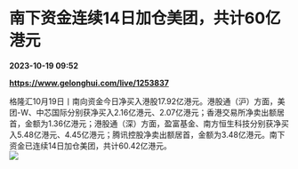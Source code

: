 # 南下资金连续14日加仓美团，共计60亿港元

**2023-10-19 09:52**

**https://www.gelonghui.com/live/1253837**

格隆汇10月19日丨南向资金今日净买入港股17.92亿港元。港股通（沪）方面，美团-W、中芯国际分别获净买入2.16亿港元、2.07亿港元；香港交易所净卖出额居首，金额为1.36亿港元；港股通（深）方面，盈富基金、南方恒生科技分别获净买入5.48亿港元、4.45亿港元；腾讯控股净卖出额居首，金额为3.48亿港元。南下资金已连续14日加仓美团，共计60.42亿港元。  
![](https://img3.gelonghui.com/e38c8-38db454a-4bf7-4320-8455-8ccba6eabe1f.png)